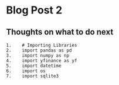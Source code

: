 # Blog Post 2

## Thoughts on what to do next

    1.    # Importing Libraries
    2.    import pandas as pd
    3.    import numpy as np
    4.    import yfinance as yf
    5.    import datetime
    6.    import os
    7.    import sqlite3
